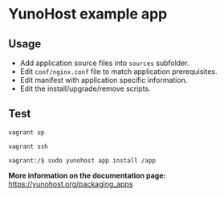 # YunoHost example app #

## Usage ##
- Add application source files into `sources` subfolder.
- Edit `conf/nginx.conf` file to match application prerequisites.
- Edit manifest with application specific information.
- Edit the install/upgrade/remove scripts.

## Test ##

```
vagrant up

vagrant ssh

vagrant:/$ sudo yunohost app install /app

```




**More information on the documentation page:**    
https://yunohost.org/packaging_apps
